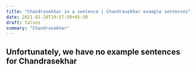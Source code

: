 ```yaml
---
title: "Chandrasekhar in a sentence | Chandrasekhar example sentences"
date: 2021-01-20T19:57:50+05:30
draft: falses
summary: "Chandrasekhar"
---
```

## Unfortunately, we have no example sentences for Chandrasekhar                 
